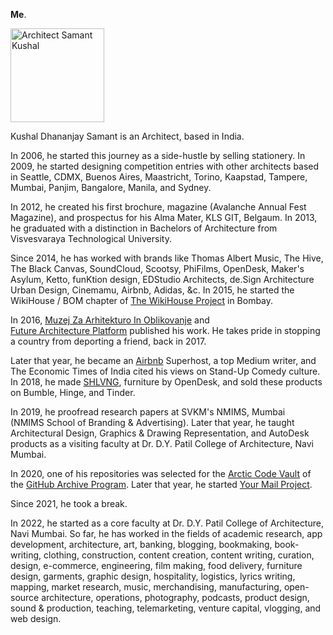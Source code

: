 **Me**.

<img src="/assets/img/logo_kushal_samant_profile_picture_white.png" alt="Architect Samant Kushal" width="150">

Kushal&nbsp;Dhananjay&nbsp;Samant is an Architect, based in India.

In 2006, he started this journey as a side-hustle by selling stationery. In 2009, he started designing competition entries with other architects based in Seattle, CDMX, Buenos Aires, Maastricht, Torino, Kaapstad, Tampere, Mumbai, Panjim, Bangalore, Manila, and Sydney.

In 2012, he created his first brochure, magazine (Avalanche Annual Fest Magazine), and prospectus for his Alma Mater, KLS GIT, Belgaum. In 2013, he graduated with a distinction in Bachelors&nbsp;of&nbsp;Architecture from Visvesvaraya&nbsp;Technological&nbsp;University.

Since 2014, he has worked with brands like Thomas Albert Music, The Hive, The Black Canvas, SoundCloud, Scootsy, PhiFilms, OpenDesk, Maker's Asylum, Ketto, funKtion design, EDStudio Architects, de.Sign Architecture Urban Design, Cinemamu, Airbnb, Adidas, &c. In 2015, he started the WikiHouse / BOM chapter of <a href="https://www.wikihouse.cc/Contributors" rel="noopener noreferrer" target="_blank">The&nbsp;WikiHouse&nbsp;Project</a> in Bombay.

In 2016, <a href="http://www.mao.si" rel="noopener noreferrer" target="_blank">Muzej&nbsp;Za&nbsp;Arhitekturo&nbsp;In&nbsp;Oblikovanje</a> and <a href="https://www.futurearchitectureplatform.org/projects/8e8af477-4aea-431b-a69f-74cd05862eac" rel="noopener noreferrer" target="_blank">Future&nbsp;Architecture&nbsp;Platform</a> published his work. He takes pride in stopping a country from deporting a friend, back in 2017.

Later that year, he became an <a href="https://www.airbnb.co.in/users/show/21563871" rel="noopener noreferrer" target="_blank">Airbnb</a> Superhost, a top Medium writer, and The Economic&nbsp;Times&nbsp;of&nbsp;India cited his views on Stand-Up&nbsp;Comedy culture. In 2018, he made <a href="https://www.sketchfab.com/3d-models/shelving-complete-cutting-files-guide-135b548e7c5e4b28a0aae1777c99840e" rel="noopener noreferrer" target="_blank">SHLVNG</a>, furniture by OpenDesk, and sold these products on Bumble, Hinge, and Tinder.

In 2019, he proofread research papers at SVKM's NMIMS, Mumbai (NMIMS&nbsp;School&nbsp;of&nbsp;Branding&nbsp;&&nbsp;Advertising). Later that year, he taught Architectural Design, Graphics & Drawing Representation, and AutoDesk products as a visiting faculty at Dr.&nbsp;D.Y.&nbsp;Patil&nbsp;College&nbsp;of&nbsp;Architecture, Navi Mumbai.

In 2020, one of his repositories was selected for the <a href="https://youtu.be/fzI9FNjXQ0o" rel="noopener noreferrer" target="_blank">Arctic&nbsp;Code&nbsp;Vault</a> of the <a href="https://archiveprogram.github.com" rel="noopener noreferrer" target="_blank">GitHub&nbsp;Archive&nbsp;Program</a>. Later that year, he started <a href="https://yourmailproject.gumroad.com" rel="noopener noreferrer" target="_blank">Your&nbsp;Mail&nbsp;Project</a>.

Since 2021, he took a break.

In 2022, he started as a core faculty at Dr.&nbsp;D.Y.&nbsp;Patil&nbsp;College&nbsp;of&nbsp;Architecture, Navi Mumbai. So far, he has worked in the fields of academic research, app development, architecture, art, banking, blogging, bookmaking, book-writing, clothing, construction, content creation, content writing, curation, design, e-commerce, engineering, film making, food delivery, furniture design, garments, graphic design, hospitality, logistics, lyrics writing, mapping, market research, music, merchandising, manufacturing, open-source architecture, operations, photography, podcasts, product design, sound & production, teaching, telemarketing, venture capital, vlogging, and web design.
